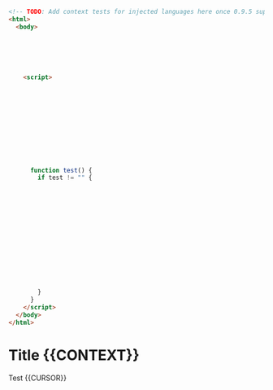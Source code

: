 ```html
<!-- TODO: Add context tests for injected languages here once 0.9.5 support is dropped -->
<html>
  <body>






    <script>












      function test() {
        if test != "" {















        }
      }
    </script>
  </body>
</html>
```

# Title {{CONTEXT}}





Test {{CURSOR}}











